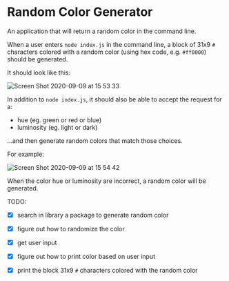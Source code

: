 # Random Color Generator

An application that will return a random color in the command line.

When a user enters `node index.js` in the command line, a block of 31x9 `#` characters colored with a random color (using hex code, e.g. `#ff0000`) should be generated.

It should look like this:

![Screen Shot 2020-09-09 at 15 53 33](https://user-images.githubusercontent.com/1935696/92607675-b56bd700-f2b4-11ea-9085-67af9369fa71.png)

In addition to `node index.js`, it should also be able to accept the request for a:

- hue (eg. green or red or blue)
- luminosity (eg. light or dark)

...and then generate random colors that match those choices.

For example:

![Screen Shot 2020-09-09 at 15 54 42](https://user-images.githubusercontent.com/1935696/92607766-daf8e080-f2b4-11ea-9d6d-3bd8501da443.png)

When the color hue or luminosity are incorrect, a random color will be generated.

TODO:

- [x] search in library a package to generate random color
- [x] figure out how to randomize the color

- [x] get user input
- [x] figure out how to print color based on user input
- [x] print the block 31x9 `#` characters colored with the random color
  
